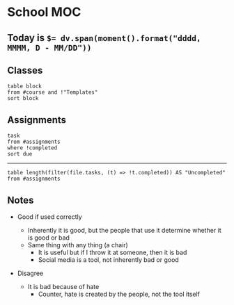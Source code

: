 # School MOC

## Today is `$= dv.span(moment().format("dddd, MMMM, D - MM/DD"))`

## Classes

```dataview
table block
from #course and !"Templates"
sort block
```

## Assignments
```dataview
task
from #assignments
where !completed
sort due
```
---
```dataview
table length(filter(file.tasks, (t) => !t.completed)) AS "Uncompleted"
from #assignments

```

## Notes

- Good if used correctly
	- Inherently it is good, but the people that use it determine whether it is good or bad
	- Same thing with any thing (a chair)
		- It is useful but if I throw it at someone, then it is bad
		- Social media is a tool, not inherently bad or good

- Disagree
	- It is bad because of hate 
		- Counter, hate is created by the people, not the tool itself